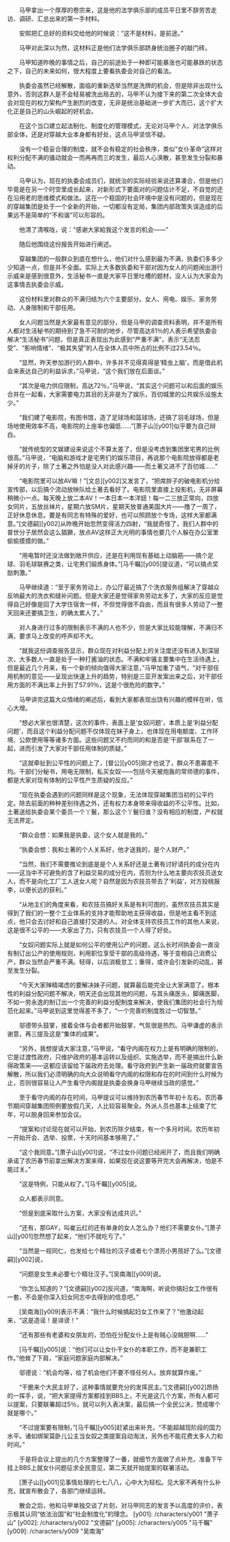 　　马甲拿出一个厚厚的卷宗来，这是他的法学俱乐部的成员平日里不辞劳苦走访、调研、汇总出来的第一手材料。

　　安熙把汇总好的资料交给他的时候说：“这不是材料，是前途。”

　　马甲对此深以为然，这材料正是他们法学俱乐部跻身统治圈子的敲门砖。

　　马甲知道昨晚的事情之后，自己的前途处于一种即可能暴涨也可能暴跌的状态之下，自己的未来如何，很大程度上要看执委会对自己的看法。

　　执委会虽然已经解散，面临的重新选举当然是洗牌的机会，但是除非出现什么意外，否则这群人是不会轻易被洗出局去的，马甲不认为接下来的第二次全体大会会对现在的权力架构产生剧烈的改变，无非是统治基础进一步扩大而已，这个扩大化正是自己的山头崛起的好机会。

　　在这个当口建立起法制化、制度化的管理模式，无论对马甲个人、对法学俱乐部全体，还是对穿越大业本身都有好处，这点马甲坚信不疑。

　　没有一个稳妥合理的制度，就不会有稳定的社会秩序，类似“女仆革命”这样对权利分配不满的骚动就会一而再再而三的发生，最后人心涣散，甚至发生分裂和暴动。

　　马甲认为，现在的执委会成员们，就统治的实际经验来说还算凑合，但是他们毕竟是在另一个时空里成长起来，对新形式下要面对的问题估计不足，不自觉的还在沿用老的思维模式和做法。这在一个稳固的社会环境中是没有问题的，但是现在的穿越集团是处于一个全新的开始，一切都没有定局，集团内部政策失误造成的后果远不是简单的“不和谐”可以形容的。

　　他清了清喉咙，说：“感谢大家給我这个发言的机会——”

　　随后他围绕这份报告开始进行阐述。

　　穿越集团的一般群众到底在想什么，他们对什么感到最为不满，执委们多多少少知道一点，但是并不全面。实际上大多数执委和干部对因为女人的问题闹出游行示威来是感到很意外，生活秘书一直是大家平日里吐槽的题材，没人认为大家会为这事情去执委会示威。

　　这份材料里对群众的不满归结为六个主要部分。女人、用电、娱乐、家务劳动、人身限制和干部任用。

　　女人问题当然是大家最有意见的部分，但是马甲的调查资料表明，并不是所有人都对生活秘书的期待到了急不可耐的地步，尽管高达81％的人表示希望执委会解决“生活秘书”问题，但是真正表现出为此感到“严重不满”，表示“无法忍受”、“影响情绪”、“极其失望”的人在全体人员中所占的比例不过23.54％。

　　“显然，昨天参加游行的人群中，许多并不见得真得是‘精虫上脑’，而是借此机会来表达自己的利益诉求，”马甲说，“这个我们放在后面谈。”

　　“其次是电力供应限制，高达72％，”马甲说，“其实这个问题可以和后面的娱乐合并在一起看，大家需要电力其目的无非是为了娱乐，百仞城里的公共娱乐设施太少。”

　　“我们建了电影院，有图书馆，造了足球场和篮球场，还搞了羽毛球场，但是场地使用效率不高，电影院的上座率也偏低……”[萧子山][y001]似乎要为自己辩白。

　　“就传统型的文娱建设来说这个不算太差了，但是没考虑到集团里宅男的比例很高。”马甲说，“电脑和游戏才是宅男们的娱乐项目，再说那个电影院放得都是老掉牙的片子，除了土著之外怕是没人对此感兴趣——而土著又进不了百仞城……”

　　“电影院里可以放AV嘛！”[文总][y002]又发言了，“把席胖子的破电影机分给宣传部，以后搞个流动放映队给土著去看好了。电影院里直接上投影机，无非屏幕稍微小一点。每天晚上放二本AV！一本日本一本洋妞！每一二三放正常向，四放女同片，五放丝袜片，星期六放SM片，星期天放普通美国大片——撸了一周了，正好休息休息。要是有同志有特殊的爱好，也可以照顾放个专场，这样大家都满意。”[文德嗣][y002]从昨晚开始忽然变得活力四射，“我就奇怪了，我们人群中的普世分子居然会这么猖獗，放点AV这样正大光明的事情也要几个人躲在办公室里偷偷摸摸的做。”

　　“用电暂时还没法做到敞开供应，还是在利用现有基础上动脑筋——搞个足球、羽毛球联赛之类，让宅男们锻炼身体。”[马千瞩][y005]提议道，“可以搞点奖励刺激。”

　　马甲继续道：“至于家务劳动上，办公厅最近搞了个洗衣服务组解决了穿越众反响最大的洗衣和缝补问题。但是大家还是觉得家务劳动太多了，大家的反应是觉得自己好像是回了大学住宿舍一样，不但觉得很不自由，而且有很多人劳动了一整天回来还要搞卫生，的确太累人了。”

　　对人身进行过多的限制表示不满的人也不少，但是大家比较能理解，不满归不满，要求马上改变的呼声却不大。

　　“就我这份调查报告显示，群众现在对利益分配上的关注度还没有进入到深层次，大多数人一直是处于一种打酱油的状态。不满和牢骚主要集中在生活待遇上，但是最近几个月来，有一个新的倾向值得大家注意，”马甲加重了语气，“对干部任用机制的意见——呈现出快速上升的趋势，特别是三亚开发案出来之后，对干部任用方面的不满比率上升到了57.91％，这是个很危险的数字。”

　　马甲讲完这篇大众情绪的阐述后，看到大家都表现出饶有兴趣的模样在听，信心大增。

　　“想必大家也很清楚，这次的事件，表面上是‘女奴问题’，本质上是‘利益分配问题’，而且这个利益分配问题不仅体现在妹子身上，也体现在用电额度、工作环境、公款使用等等诸多方面。这些问题又不约而同的和是否是‘干部’联系在了一起，进而引发了大家对干部任用体制的质疑。”

　　“这就牵扯到公平性的问题上了，[督公][y005]刚才也说了，群众不患寡患不均。干部们分秘书，用电无限制，私买女奴——包括今天被炮轰的常师德的事件，都是大家对现有体制的公平性产生质疑的反应。”

　　“现在执委会遇到的问题同样是这个现象，无法体现穿越集团当初的公平约定。除去前面的种种差别待遇之外，还有权力本身带来得收益的不公平性。比如，土著送给执委会某个委员一个丫鬟，那么这个丫鬟归谁？没有相应的制度，产权就无法界定。

　　“群众会想：如果我是执委，这个女人就是我的。”

　　“执委会想：我和土著的个人关系好，他才送我的，是个人财产。”

　　“当然，我们不需要推论到底是是个人关系好还是土著有讨好请托的成分在内——这当中不可避免的含了利益交易的成分在内，否则为什么地主要向农技员送女人，而不是向化工厂工人送女人呢？自然是因为农技员带去了‘利益’，对方投桃报李，以便长远的获利。”

　　“从地主们的角度来看，和农技员搞好关系是有利可图的，虽然农技员其实是得到了我们的一整个工业体系的支持才能帮助地主获得收益，但是地主看不到这点，他只会去讨好和自己直接打交道的人。对全体支持农技员工作的其他人来说，这是很不公平的——大家出了力，只有农技员一个人得了好处。

　　“女奴问题实际上就是如何公平的使用公产的问题，这么长时间执委会一直没有制订出公产的使用规则，利用职位享受干部的高级待遇，等于变相自己消费公产，群众当然会严重不满。轻得，以后消极怠工；重得，或许会引发新的动乱，甚至发生分裂。

　　“今天大家殚精竭虑的要解决妹子问题，就算最后能完全让大家满意了。根本性的利益分配问题不解决，明天还会出现其他的问题，与其头痛医头，脚痛医脚，不如一劳永逸的制订出一个完善的利益分配制度来解决，使我们集团的社会行为规范化起来。”马甲说到这里觉得差不多了，“一个完善的制度胜过一切智慧。”

　　邬德带头鼓掌，接着全体与会者都开始鼓掌，气氛很是热烈。马甲谦虚的表示谢意，再三提及这是“集体的成果”。

　　“另外，我想提请大家注意，”马甲说，“看守内阁在权力上是有明确的限制的，它是过渡性政府，只维护政府的基本运转以及组织、实施选举，而不是搞出什么新得政策来——这都应该留给下届政府去处理。看守政府到产生新一届政府就要宣告解散，所以我们必须明确的向大众说明看守内阁的权限和存在的时间到什么时候为止，否则很容易让人产生看守内阁就是执委会换身马甲继续当政的感觉。”

　　至于看守内阁的存在时间，马甲提议可以维持到农历春节年初十左右。农历春节期间穿越集团照例要放假几天，人比较容易聚全。外派人员也基本上结束了忙年，可以脱身回来参加会议。

　　“提案和讨论现在就可以开始，到农历除夕结束，有一个多月时间。农历年初一开始开会、选举、投票，十天时间基本够用了。”

　　“这个我同意。”[萧子山][y001]说，“不过女仆问题已经闹开了，而且我们明确承诺了农历春节前拿出解决方案来得，如果现在说这要等开完大会再解决，怕是不能过关。”

　　“这是特例，只能从权了。”[马千瞩][y005]说。

　　众人都表示同意。

　　“但是到底采取什么方案，大家没有达成共识。”

　　“还有，那GAY，叫崔云红的还有单身的女人怎么办？他们不需要女仆。”[萧子山][y001]忽然想了起来，“他们不就吃亏了。”

　　“当然是一视同仁，也发给七个精壮的汉子或者七个漂亮小男孩好了么。”[文德嗣][y002]说，

　　“问题是女生未必要七个精壮汉子。”[吴南海][y009]说。

　　“你怎么知道的？”[文德嗣][y002]反问道，“南海啊，听说你搞妇女工作很有一套，不会是你深入妇女同志中去得到的信息吧。”

　　[吴南海][y009]表示不满：“我什么时候搞起妇女工作来了？”他激动起来，“这是造谣！是诽谤！”

　　“还有那些有老婆和女朋友的，恐怕在分配女仆上是有贼心没贼胆啊……”

　　[马千瞩][y005]说：“他们可以让女仆干女仆的本职工作，而不是兼职工作。”他耸了下肩，“家庭问题家庭内部解决。”

　　邬德说：“机会均等，给了机会他们不要不怪任何人。放弃就算作废。”

　　“干脆来个大民主好了，这种事情就要充分的发挥民主。”[文德嗣][y002]昂扬的一挥手，说，“把大家提得方案都挂到BBS上，不光是这几个方案，所有人都可以提案，只要联署超过5％，就可以列入表决案，最后搞一个全民公决，赞成哪个就是哪个。”

　　“不过提案要有限制，”[马千瞩][y005]赶紧出来补充，“不能超越现阶段的国力水平。诸如绑架莫卧儿公主当女奴之类提案自动淘汰，另外也不能花费太多人力和时间。”

　　于是将会议上提出的几个方案整理了一番，就细节方面做了点补充，准备下午挂上BBS上就女仆问题征求全民意见，第二天就开始提案的联署活动。

　　[萧子山][y001]见事情处理的七七八八，心中大为轻松。见大家不再有什么补充，就宣布散会了，各部门继续运转。

　　散会之后，他和马甲单独交谈了片刻，对马甲同志的发言予以高度的评价，表示极其认同“依法治国”和“社会制度化”的理念。
[y001]: /characters/y001 "萧子山"
[y002]: /characters/y002 "文德嗣"
[y005]: /characters/y005 "马千瞩"
[y009]: /characters/y009 "吴南海"
